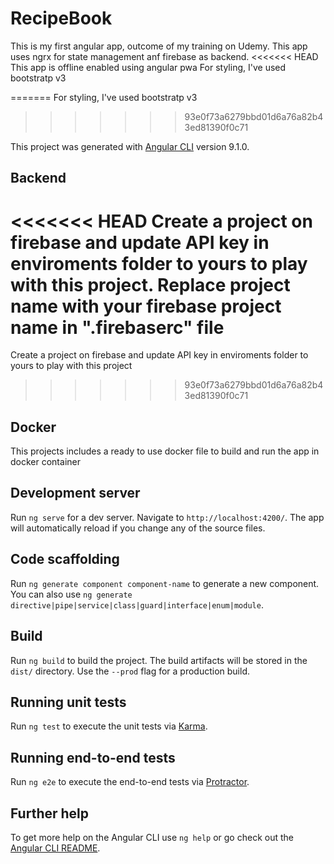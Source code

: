 # RecipeBook
This is my first angular app, outcome of my training on Udemy.
This app uses ngrx for state management anf firebase as backend.
<<<<<<< HEAD
This app is offline enabled using angular pwa
For styling, I've used bootstratp v3

=======
For styling, I've used bootstratp v3
>>>>>>> 93e0f73a6279bbd01d6a76a82b43ed81390f0c71

This project was generated with [Angular CLI](https://github.com/angular/angular-cli) version 9.1.0.

## Backend
<<<<<<< HEAD
Create a project on firebase and update API key in enviroments folder to yours to play with this project.
Replace project name with your firebase project name in ".firebaserc" file
=======
Create a project on firebase and update API key in enviroments folder to yours to play with this project
>>>>>>> 93e0f73a6279bbd01d6a76a82b43ed81390f0c71

## Docker
This projects includes a ready to use docker file to build and run the app in docker container

## Development server

Run `ng serve` for a dev server. Navigate to `http://localhost:4200/`. The app will automatically reload if you change any of the source files.

## Code scaffolding

Run `ng generate component component-name` to generate a new component. You can also use `ng generate directive|pipe|service|class|guard|interface|enum|module`.

## Build

Run `ng build` to build the project. The build artifacts will be stored in the `dist/` directory. Use the `--prod` flag for a production build.

## Running unit tests

Run `ng test` to execute the unit tests via [Karma](https://karma-runner.github.io).

## Running end-to-end tests

Run `ng e2e` to execute the end-to-end tests via [Protractor](http://www.protractortest.org/).

## Further help

To get more help on the Angular CLI use `ng help` or go check out the [Angular CLI README](https://github.com/angular/angular-cli/blob/master/README.md).
